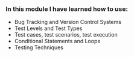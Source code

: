 <h3>In this module I have learned how to use:</h3>

<ul>
   <li>Bug Tracking and Version Control Systems</li>
   <li>Test Levels and Test Types</li>
   <li>Test cases, test scenarios, test execution</li>
   <li>Conditional Statements and Loops</li>
   <li>Testing Techniques</li>
</ul>


